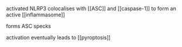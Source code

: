 activated NLRP3 colocalises with [[ASC]] and [[caspase-1]] to form an active [[inflammasome]] 

forms ASC specks 

activation eventually leads to [[pyroptosis]]
